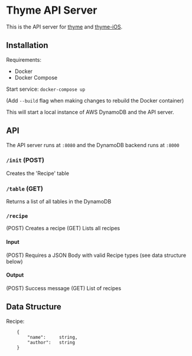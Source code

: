 # Thyme API Server

This is the API server for [thyme](https://github.com/slichlyter12/thyme) and [thyme-iOS](https://github.com/slichlyter12/thyme-iOS).

## Installation

Requirements: 
* Docker
* Docker Compose

Start service: `docker-compose up`

(Add `--build` flag when making changes to rebuild the Docker container)

This will start a local instance of AWS DynamoDB and the API server.

## API
The API server runs at `:8080` and the DynamoDB backend runs at `:8000`

### `/init` (POST)
Creates the 'Recipe' table

### `/table` (GET)
Returns a list of all tables in the DynamoDB

### `/recipe`
(POST) Creates a recipe
(GET) Lists all recipes

#### Input
(POST) Requires a JSON Body with valid Recipe types (see data structure below)

#### Output
(POST) Success message
(GET) List of recipes

## Data Structure
Recipe:
```
    {
        "name":     string,
        "author":   string
    }
```
